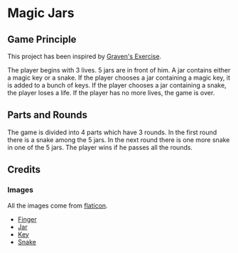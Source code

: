 # Magic Jars
## Game Principle

This project has been inspired by [Graven's Exercise](http://graven.yt/git/git.pdf).

The player begins with 3 lives.
5 jars are in front of him.
A jar contains either a magic key or a snake.
If the player chooses a jar containing a magic key, it is added to a bunch of keys.
If the player chooses a jar containing a snake, the player loses a life.
If the player has no more lives, the game is over.

## Parts and Rounds
The game is divided into 4 parts which have 3 rounds.
In the first round there is a snake among the 5 jars.
In the next round there is one more snake in one of the 5 jars.
The player wins if he passes all the rounds.

## Credits
### Images
All the images come from [flaticon](https://www.flaticon.com).
- [Finger](https://www.flaticon.com/free-icon/tap_1612781?term=finger&page=1&position=10&page=1&position=10&related_id=1612781&origin=search)
- [Jar](https://www.flaticon.com/free-icon/vase_821933?term=vase&page=1&position=10&page=1&position=10&related_id=821933&origin=search)
- [Key](https://www.flaticon.com/free-icon/key_4164393?term=magic%20key&page=1&position=11&page=1&position=11&related_id=4164393&origin=search)
- [Snake](https://www.flaticon.com/free-icon/snakes_2484671?term=snake&page=1&position=17&page=1&position=17&related_id=2484671&origin=search)
